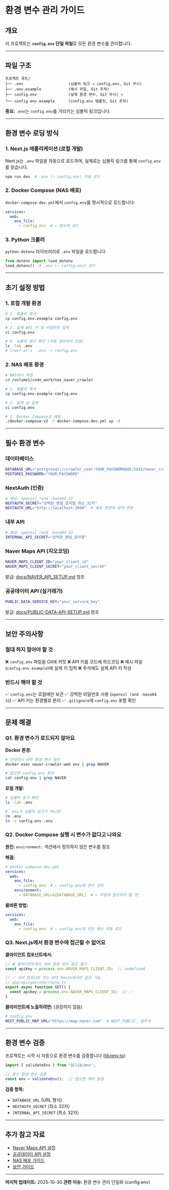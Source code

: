 # 환경 변수 관리 가이드

## 개요

이 프로젝트는 **`config.env` 단일 파일**로 모든 환경 변수를 관리합니다.

---

## 파일 구조

```
프로젝트 루트/
├── .env                    (심볼릭 링크 → config.env, Git 무시)
├── .env.example            (예시 파일, Git 추적)
├── config.env              (실제 환경 변수, Git 무시) ⭐
└── config.env.example      (config.env 템플릿, Git 추적)
```

**중요:** `.env`는 `config.env`를 가리키는 심볼릭 링크입니다.

---

## 환경 변수 로딩 방식

### 1. Next.js 애플리케이션 (로컬 개발)

Next.js는 `.env` 파일을 자동으로 로드하며, 실제로는 심볼릭 링크를 통해 `config.env`를 읽습니다.

```bash
npm run dev  # .env (→ config.env) 자동 로드
```

### 2. Docker Compose (NAS 배포)

`docker-compose.dev.yml`에서 `config.env`를 명시적으로 로드합니다:

```yaml
services:
  web:
    env_file:
      - config.env  # ← 명시적 로드
```

### 3. Python 크롤러

`python-dotenv` 라이브러리로 `.env` 파일을 로드합니다:

```python
from dotenv import load_dotenv
load_dotenv()  # .env (→ config.env) 로드
```

---

## 초기 설정 방법

### 1. 로컬 개발 환경

```bash
# 1. 템플릿 복사
cp config.env.example config.env

# 2. 실제 API 키 및 비밀번호 입력
vi config.env

# 3. 심볼릭 링크 확인 (자동 생성되어 있음)
ls -lah .env
# lrwxr-xr-x  .env -> config.env
```

### 2. NAS 배포 환경

```bash
# NAS에서 작업
cd /volume1/code_work/nas_naver_crawler

# 1. 템플릿 복사
cp config.env.example config.env

# 2. 실제 값 입력
vi config.env

# 3. Docker Compose로 배포
./docker-compose-v2 -f docker-compose.dev.yml up -d
```

---

## 필수 환경 변수

### 데이터베이스

```bash
DATABASE_URL="postgresql://crawler_user:YOUR_PASSWORD@db:5432/naver_crawler?schema=public"
POSTGRES_PASSWORD="YOUR_PASSWORD"
```

### NextAuth (인증)

```bash
# 생성: openssl rand -base64 32
NEXTAUTH_SECRET="강력한_랜덤_문자열_최소_32자"
NEXTAUTH_URL="http://localhost:3000"  # 배포 환경에 맞게 변경
```

### 내부 API

```bash
# 생성: openssl rand -base64 32
INTERNAL_API_SECRET="강력한_랜덤_문자열"
```

### Naver Maps API (지오코딩)

```bash
NAVER_MAPS_CLIENT_ID="your_client_id"
NAVER_MAPS_CLIENT_SECRET="your_client_secret"
```

발급: [docs/NAVER_API_SETUP.md](./NAVER_API_SETUP.md) 참조

### 공공데이터 API (실거래가)

```bash
PUBLIC_DATA_SERVICE_KEY="your_service_key"
```

발급: [docs/PUBLIC-DATA-API-SETUP.md](./PUBLIC-DATA-API-SETUP.md) 참조

---

## 보안 주의사항

### 절대 하지 말아야 할 것

❌ `config.env` 파일을 Git에 커밋
❌ API 키를 코드에 하드코딩
❌ 예시 파일(`config.env.example`)에 실제 키 입력
❌ 주석에도 실제 API 키 작성

### 반드시 해야 할 것

✅ `config.env`는 로컬에만 보관
✅ 강력한 비밀번호 사용 (`openssl rand -base64 32`)
✅ API 키는 환경별로 분리
✅ `.gitignore`에 `config.env` 포함 확인

---

## 문제 해결

### Q1. 환경 변수가 로드되지 않아요

**Docker 환경:**
```bash
# 컨테이너 내부 환경 변수 확인
docker exec naver-crawler-web env | grep NAVER

# 없으면 config.env 확인
cat config.env | grep NAVER
```

**로컬 개발:**
```bash
# 심볼릭 링크 확인
ls -lah .env

# .env가 심볼릭 링크가 아니면:
rm .env
ln -s config.env .env
```

### Q2. Docker Compose 실행 시 변수가 없다고 나와요

**원인:** `environment:` 섹션에서 정의하지 않은 변수를 참조

**해결:**
```yaml
# docker-compose.dev.yml
services:
  web:
    env_file:
      - config.env  # ← config.env에 변수 정의
    environment:
      - DATABASE_URL=${DATABASE_URL}  # ← 이렇게 참조하지 말 것!
```

**올바른 방법:**
```yaml
services:
  web:
    env_file:
      - config.env  # ← config.env의 모든 변수 자동 로드
```

### Q3. Next.js에서 환경 변수에 접근할 수 없어요

**클라이언트 컴포넌트에서:**
```typescript
// ❌ 클라이언트에서 서버 환경 변수 접근 불가
const apiKey = process.env.NAVER_MAPS_CLIENT_ID;  // undefined

// ✅ 서버 컴포넌트 또는 API Route에서만 접근 가능
// app/api/geocode/route.ts
export async function GET() {
  const apiKey = process.env.NAVER_MAPS_CLIENT_ID;  // ✅
}
```

**클라이언트에 노출하려면:** (권장하지 않음)
```bash
# config.env
NEXT_PUBLIC_MAP_URL="https://map.naver.com"  # NEXT_PUBLIC_ 접두사
```

---

## 환경 변수 검증

프로젝트는 시작 시 자동으로 환경 변수를 검증합니다 ([lib/env.ts](../lib/env.ts)):

```typescript
import { validateEnv } from '@/lib/env';

// 필수 환경 변수 검증
const env = validateEnv();  // 없으면 에러 발생
```

**검증 항목:**
- `DATABASE_URL` (URL 형식)
- `NEXTAUTH_SECRET` (최소 32자)
- `INTERNAL_API_SECRET` (최소 32자)

---

## 추가 참고 자료

- [Naver Maps API 설정](./NAVER_API_SETUP.md)
- [공공데이터 API 설정](./PUBLIC-DATA-API-SETUP.md)
- [NAS 배포 가이드](./NAS_SETUP.md)
- [보안 가이드](../SECURITY.md)

---

**마지막 업데이트:** 2025-10-30
**관련 이슈:** 환경 변수 관리 단일화 (config.env)
